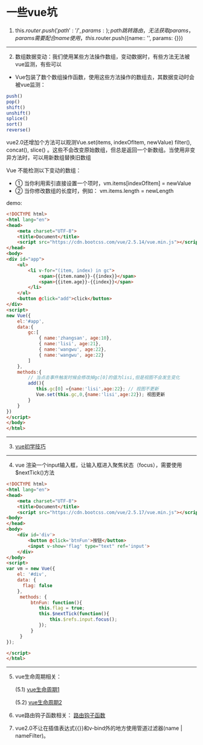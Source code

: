 # 一些vue坑
1. this.$router.push({'path': '/', params: {}}); path 跳转路由，无法获取params，params需要配合name使用，this.$router.push({name:: '', params: {}})

---
2. 数组数据变动：我们使用某些方法操作数组，变动数据时，有些方法无法被vue监测，有些可以
- Vue包装了数个数组操作函数，使用这些方法操作的数组去，其数据变动时会被vue监测：
```js
push()
pop()
shift()
unshift()
splice()
sort()
reverse()
```
vue2.0还增加个方法可以观测Vue.set(items, indexOfItem, newValue)
filter(), concat(), slice() 。这些不会改变原始数组，但总是返回一个新数组。当使用非变异方法时，可以用新数组替换旧数组

Vue 不能检测以下变动的数组：
- ① 当你利用索引直接设置一个项时，vm.items[indexOfItem] = newValue
- ② 当你修改数组的长度时，例如： vm.items.length = newLength

demo:
```html
<!DOCTYPE html>
<html lang="en">
<head>
    <meta charset="UTF-8">
    <title>Document</title>
    <script src="https://cdn.bootcss.com/vue/2.5.14/vue.min.js"></script>
</head>
<body>
<div id="app">
    <ul>
        <li v-for="(item, index) in gc">
            <span>{{item.name}}-{{index}}</span>
            <span>{{item.age}}-{{index}}</span>
        </li>
    </ul>
    <button @click="add">click</button>
</div>
<script>
new Vue({
    el:'#app',
    data:{
        gc:[
            { name:'zhangsan', age:10},
            { name:'lisi', age:21},
            { name:'wangwu', age:22},
            { name:'wangwu', age:22}
        ]
    },
    methods:{
        // 当点击事件触发时候会修改掉gc[0]的值为lisi,但是视图不会发生变化
        add(){
           this.gc[0] ={name:'lisi',age:22}; // 视图不更新
           Vue.set(this.gc,0,{name:'lisi',age:22}); 视图更新
        }
    }
})
</script> 
</body>
</html>
```

---
3. [vue初学技巧](https://www.vue-js.com/topic/5bcd6a9b6005a79b02838995)

---
4. vue 渲染一个input输入框，让输入框进入聚焦状态（focus），需要使用$nextTick()方法
```html
<!DOCTYPE html>
<html lang="en">
<head>
    <meta charset="UTF-8">
    <title>Document</title>
    <script src="https://cdn.bootcss.com/vue/2.5.17/vue.min.js"></script>
<body>
</head>
<body>
    <div id='div'>
        <button @click='btnFun'>按钮</button>
        <input v-show='flag' type="text" ref='input'>
    </div>
</body>
<script>
var vm = new Vue({
    el: '#div',
    data: {
      flag: false
    },
     methods: {
         btnFun: function(){
            this.flag = true;
            this.$nextTick(function(){
                this.$refs.input.focus();
            });
         }
     }
});

</script>
</html>
```

---

5. vue生命周期相关：

    (5.1) [vue生命周期1](https://juejin.im/post/5afd7eb16fb9a07ac5605bb3)
    
    (5.2) [vue生命周期2](https://juejin.im/entry/5aee8fbb518825671952308c)
6. vue路由钩子函数相关：
[路由钩子函数](https://juejin.im/post/5b41bdef6fb9a04fe63765f1)

7. vue2.0不让在插值表达式{{}}和v-bind外的地方使用管道过滤器(name | nameFilter)。
